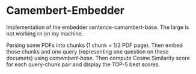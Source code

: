 # Camembert-Embedder

Implementation of the embedder sentence-camambert-base.
The large is not working rn on my machine.

Parsing some PDFs into chunks (1 chunk = 1/2 PDF page).
Then embed those chunks and one query (representing one question on these documets) using *camembert-base*.
Then compute Cosine Similarity score for each query-chunk pair and display the TOP-5 best scores.
